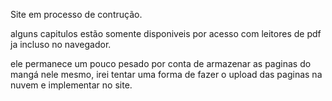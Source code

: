 Site em processo de contrução.

alguns capitulos estão somente disponiveis por acesso com leitores de pdf ja incluso no navegador.

ele permanece um pouco pesado por conta de armazenar as paginas do mangá nele mesmo, irei tentar uma forma de fazer o upload das paginas
na nuvem e implementar no site.
